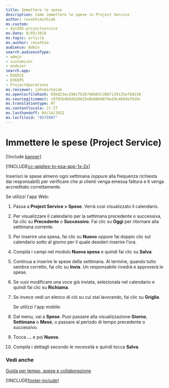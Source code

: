 ```yaml
---
title: Immettere le spese
description: Come immettere le spese in Project Service
author: revathimuthiah
ms.custom:
- dyn365-projectservice
ms.date: 8/03/2018
ms.topic: article
ms.author: revathim
audience: Admin
search.audienceType:
- admin
- customizer
- enduser
search.app:
- D365CE
- D365PS
- ProjectOperations
ms.reviewer: johnmichalak
ms.openlocfilehash: 65bd23ec298cfb36746bb5c38b7139135efb0238
ms.sourcegitcommit: c0792bd65d92db25e0e8864879a19c4b93efb10c
ms.translationtype: HT
ms.contentlocale: it-IT
ms.lasthandoff: 04/14/2022
ms.locfileid: "8575907"
---
```

# <a name="enter-expenses-project-service"></a>Immettere le spese (Project Service)

[!include [banner](../includes/psa-now-project-operations.md)]

[!INCLUDE[cc-applies-to-psa-app-1x-2x](../includes/cc-applies-to-psa-app-1x-2x.md)]

Inserisci le spese almeno ogni settimana (oppure alla frequenza richiesta dai responsabili) per verificare che ai clienti venga emessa fattura e ti venga accreditato correttamente.  
  
 Se utilizzi l'app Web:  
  
1. Passa a **Project Service > Spese**. Verrà così visualizzato il calendario.  
  
2. Per visualizzare il calendario per la settimana precedente o successiva, fai clic su **Precedente** o **Successivo**. Fai clic su **Oggi** per ritornare alla settimana corrente.  
  
3. Per inserire una spesa, fai clic su **Nuovo** oppure fai doppio clic sul calendario sotto al giorno per il quale desideri inserire l'ora.  
  
4. Compila i campi nel modulo **Nuova spesa** e quindi fai clic su **Salva**.  
  
5. Continua a inserire le spese della settimana. Al termine, quando tutto sembra corretto, fai clic su **Invia**. Un responsabile rivedrà e approverà le spese.  
  
6. Se vuoi modificare una voce già inviata, selezionala nel calendario e quindi fai clic su **Richiama**.  
  
7. Se invece vedi un elenco di ciò su cui stai lavorando, fai clic su **Griglia**.  
  
   Se utilizzi l'app mobile:  
  
8. Dal menu, vai a **Spese**.     Puoi passare alla visualizzazione **Giorno**, **Settimana** o **Mese**, o passare al periodo di tempo precedente o successivo.  
  
9. Tocca **...** e poi **Nuovo**.  
  
10. Compila i dettagli secondo le necessità e quindi tocca **Salva**.  
  
### <a name="see-also"></a>Vedi anche  
 [Guida per tempo, spese e collaborazione](../psa/time-expense-collaboration-guide.md)


[!INCLUDE[footer-include](../includes/footer-banner.md)]
